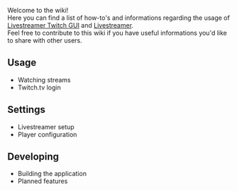 Welcome to the wiki!  
Here you can find a list of how-to's and informations regarding the usage of [Livestreamer Twitch GUI](https://github.com/bastimeyer/livestreamer-twitch-gui) and [Livestreamer](https://github.com/chrippa/livestreamer).  
Feel free to contribute to this wiki if you have useful informations you'd like to share with other users.

## Usage

* Watching streams
* Twitch.tv login

## Settings

* Livestreamer setup
* Player configuration

## Developing

* Building the application
* Planned features